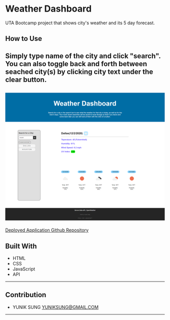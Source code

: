 # Weather Dashboard
UTA Bootcamp project that shows city's weather and its 5 day forecast.

## How to Use
Simply type name of the city and click "search". 
You can also toggle back and forth between seached city(s) by clicking city text under the clear button.
---
![](/assets/images/weather.jpg)
---


[ Deployed Application ](https://yuniksung.github.io/weather-dashboard/)
[ Github Repository ](https://github.com/yuniksung/weather-dashboard.git)
## Built With
* HTML
* CSS
* JavaScript
* API 

---
## Contribution
- YUNIK SUNG <YUNIKSUNG@GMAIL.COM>
---